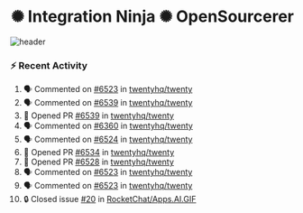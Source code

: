  
<h1 align="center">✺ Integration Ninja ✺ OpenSourcerer</h1>

![header](https://github.com/Nabhag8848/Nabhag8848/assets/65061890/3ecbdaa2-ea2a-4413-a40a-87945f5fb05a)

### :zap: Recent Activity

<!--START_SECTION:activity-->
1. 🗣 Commented on [#6523](https://github.com/twentyhq/twenty/issues/6523#issuecomment-2269057498) in [twentyhq/twenty](https://github.com/twentyhq/twenty)
2. 🗣 Commented on [#6539](https://github.com/twentyhq/twenty/pull/6539#issuecomment-2269008116) in [twentyhq/twenty](https://github.com/twentyhq/twenty)
3. 💪 Opened PR [#6539](https://github.com/twentyhq/twenty/pull/6539) in [twentyhq/twenty](https://github.com/twentyhq/twenty)
4. 🗣 Commented on [#6360](https://github.com/twentyhq/twenty/issues/6360#issuecomment-2268303593) in [twentyhq/twenty](https://github.com/twentyhq/twenty)
5. 🗣 Commented on [#6524](https://github.com/twentyhq/twenty/issues/6524#issuecomment-2268210680) in [twentyhq/twenty](https://github.com/twentyhq/twenty)
6. 💪 Opened PR [#6534](https://github.com/twentyhq/twenty/pull/6534) in [twentyhq/twenty](https://github.com/twentyhq/twenty)
7. 💪 Opened PR [#6528](https://github.com/twentyhq/twenty/pull/6528) in [twentyhq/twenty](https://github.com/twentyhq/twenty)
8. 🗣 Commented on [#6523](https://github.com/twentyhq/twenty/issues/6523#issuecomment-2267452998) in [twentyhq/twenty](https://github.com/twentyhq/twenty)
9. 🗣 Commented on [#6523](https://github.com/twentyhq/twenty/issues/6523#issuecomment-2267366880) in [twentyhq/twenty](https://github.com/twentyhq/twenty)
10. 🔒 Closed issue [#20](https://github.com/RocketChat/Apps.AI.GIF/issues/20) in [RocketChat/Apps.AI.GIF](https://github.com/RocketChat/Apps.AI.GIF)
<!--END_SECTION:activity-->

  



